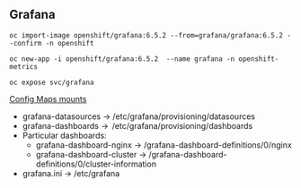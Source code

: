 ## Grafana

`oc import-image openshift/grafana:6.5.2 --from=grafana/grafana:6.5.2 --confirm -n openshift`

`oc new-app -i openshift/grafana:6.5.2  --name grafana -n openshift-metrics `

`oc expose svc/grafana`


[Config Maps mounts](ConfigMaps)

* grafana-datasources -> /etc/grafana/provisioning/datasources
* grafana-dashboards ->  /etc/grafana/provisioning/dashboards
* Particular dashboards:
    * grafana-dashboard-nginx -> /grafana-dashboard-definitions/0/nginx
    * grafana-dashboard-cluster -> /grafana-dashboard-definitions/0/cluster-information
* grafana.ini -> /etc/grafana


